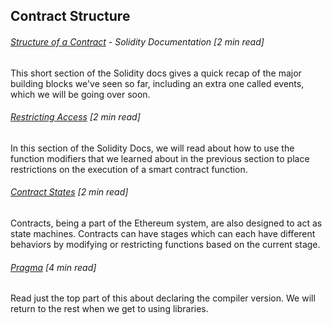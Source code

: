 ## Contract Structure

###### [Structure of a Contract](https://solidity.readthedocs.io/en/develop/structure-of-a-contract.html) - Solidity Documentation \[2 min read\]

This short section of the Solidity docs gives a quick recap of the major building blocks we've seen so far, including an extra one called events, which we will be going over soon.

###### [Restricting Access](http://solidity.readthedocs.io/en/develop/common-patterns.html#restricting-access) \[2 min read\]

In this section of the Solidity Docs, we will read about how to use the function modifiers that we learned about in the previous section to place restrictions on the execution of a smart contract function.

###### [Contract States](http://solidity.readthedocs.io/en/develop/common-patterns.html?#state-machine) \[2 min read\]

Contracts, being a part of the Ethereum system, are also designed to act as state machines.  Contracts can have stages which can each have different behaviors by modifying or restricting functions based on the current stage.

###### [Pragma](http://solidity.readthedocs.io/en/develop/layout-of-source-files.html#version-pragma) \[4 min read\]

Read just the top part of this about declaring the compiler version.  We will return to the rest when we get to using libraries.

